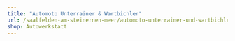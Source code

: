 ```yaml
---
title: "Automoto Unterrainer & Wartbichler"
url: /saalfelden-am-steinernen-meer/automoto-unterrainer-und-wartbichler/
shop: Autowerkstatt
---
```


